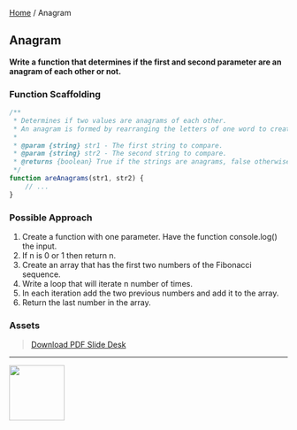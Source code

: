 [Home](/) / Anagram

<style>@import url("//readme.codeadam.ca/readme.css");</style>

## Anagram

**Write a function that determines if the first and second parameter are an anagram of each other or not.**

### Function Scaffolding

```javascript
/**
 * Determines if two values are anagrams of each other.
 * An anagram is formed by rearranging the letters of one word to create another.
 *
 * @param {string} str1 - The first string to compare.
 * @param {string} str2 - The second string to compare.
 * @returns {boolean} True if the strings are anagrams, false otherwise.
 */
function areAnagrams(str1, str2) {
    // ...
}
```

### Possible Approach

1. Create a function with one parameter. Have the function console.log() the input.
2. If n is 0 or 1 then return n.
3. Create an array that has the first two numbers of the Fibonacci sequence.
4. Write a loop that will iterate n number of times. 
5. In each iteration add the two previous numbers and add it to the array.
6. Return the last number in the array.

### Assets

> [Download PDF Slide Desk](/pdfs/anagram.pdf)

---

<a href="https://codeadam.ca">
<img src="https://cdn.codeadam.ca/images@1.0.0/codeadam-logo-coloured-horizontal.png" width="100">
</a>






